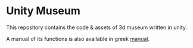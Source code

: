 # Unity Museum

This repository contains the code & assets of 3d museum written in unity.

A manual of its functions is also available in greek [manual](greek_manual.pdf).